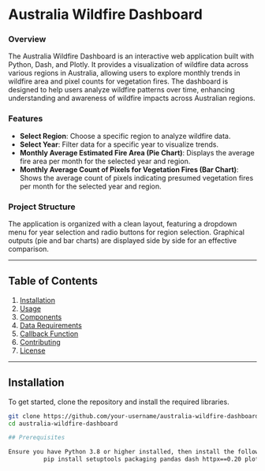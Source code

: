 # Australia Wildfire Dashboard

### Overview

The Australia Wildfire Dashboard is an interactive web application built with Python, Dash, and Plotly. It provides a visualization of wildfire data across various regions in Australia, allowing users to explore monthly trends in wildfire area and pixel counts for vegetation fires. The dashboard is designed to help users analyze wildfire patterns over time, enhancing understanding and awareness of wildfire impacts across Australian regions.

### Features

- **Select Region**: Choose a specific region to analyze wildfire data.
- **Select Year**: Filter data for a specific year to visualize trends.
- **Monthly Average Estimated Fire Area (Pie Chart)**: Displays the average fire area per month for the selected year and region.
- **Monthly Average Count of Pixels for Vegetation Fires (Bar Chart)**: Shows the average count of pixels indicating presumed vegetation fires per month for the selected year and region.

### Project Structure

The application is organized with a clean layout, featuring a dropdown menu for year selection and radio buttons for region selection. Graphical outputs (pie and bar charts) are displayed side by side for an effective comparison.

---

## Table of Contents

1. [Installation](#installation)
2. [Usage](#usage)
3. [Components](#components)
4. [Data Requirements](#data-requirements)
5. [Callback Function](#callback-function)
6. [Contributing](#contributing)
7. [License](#license)

---

## Installation

To get started, clone the repository and install the required libraries.

```bash
git clone https://github.com/your-username/australia-wildfire-dashboard.git
cd australia-wildfire-dashboard

## Prerequisites

Ensure you have Python 3.8 or higher installed, then install the following libraries:
          pip install setuptools packaging pandas dash httpx==0.20 plotly

